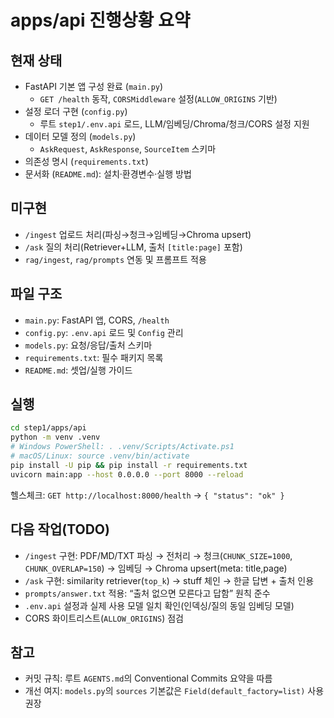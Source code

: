 # apps/api 진행상황 요약

## 현재 상태
- FastAPI 기본 앱 구성 완료 (`main.py`)
  - `GET /health` 동작, `CORSMiddleware` 설정(`ALLOW_ORIGINS` 기반)
- 설정 로더 구현 (`config.py`)
  - 루트 `step1/.env.api` 로드, LLM/임베딩/Chroma/청크/CORS 설정 지원
- 데이터 모델 정의 (`models.py`)
  - `AskRequest`, `AskResponse`, `SourceItem` 스키마
- 의존성 명시 (`requirements.txt`)
- 문서화 (`README.md`): 설치·환경변수·실행 방법

## 미구현
- `/ingest` 업로드 처리(파싱→청크→임베딩→Chroma upsert)
- `/ask` 질의 처리(Retriever+LLM, 출처 `[title:page]` 포함)
- `rag/ingest`, `rag/prompts` 연동 및 프롬프트 적용

## 파일 구조
- `main.py`: FastAPI 앱, CORS, `/health`
- `config.py`: `.env.api` 로드 및 `Config` 관리
- `models.py`: 요청/응답/출처 스키마
- `requirements.txt`: 필수 패키지 목록
- `README.md`: 셋업/실행 가이드

## 실행
```bash
cd step1/apps/api
python -m venv .venv
# Windows PowerShell: . .venv/Scripts/Activate.ps1
# macOS/Linux: source .venv/bin/activate
pip install -U pip && pip install -r requirements.txt
uvicorn main:app --host 0.0.0.0 --port 8000 --reload
```
헬스체크: `GET http://localhost:8000/health` → `{ "status": "ok" }`

## 다음 작업(TODO)
- `/ingest` 구현: PDF/MD/TXT 파싱 → 전처리 → 청크(`CHUNK_SIZE=1000`, `CHUNK_OVERLAP=150`) → 임베딩 → Chroma upsert(meta: title,page)
- `/ask` 구현: similarity retriever(`top_k`) → stuff 체인 → 한글 답변 + 출처 인용
- `prompts/answer.txt` 적용: “출처 없으면 모른다고 답함” 원칙 준수
- `.env.api` 설정과 실제 사용 모델 일치 확인(인덱싱/질의 동일 임베딩 모델)
- CORS 화이트리스트(`ALLOW_ORIGINS`) 점검

## 참고
- 커밋 규칙: 루트 `AGENTS.md`의 Conventional Commits 요약을 따름
- 개선 여지: `models.py`의 `sources` 기본값은 `Field(default_factory=list)` 사용 권장
